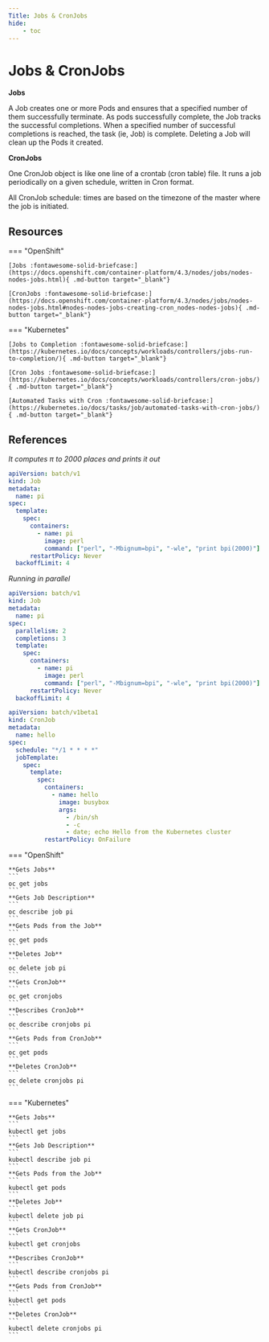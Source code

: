 ```yaml
---
Title: Jobs & CronJobs
hide:
    - toc
---
```

# Jobs & CronJobs

**Jobs**

A Job creates one or more Pods and ensures that a specified number of them successfully terminate. As pods successfully complete, the Job tracks the successful completions. When a specified number of successful completions is reached, the task (ie, Job) is complete. Deleting a Job will clean up the Pods it created.

**CronJobs**

One CronJob object is like one line of a crontab (cron table) file. It runs a job periodically on a given schedule, written in Cron format.

All CronJob schedule: times are based on the timezone of the master where the job is initiated.

## Resources

=== "OpenShift"

    [Jobs :fontawesome-solid-briefcase:](https://docs.openshift.com/container-platform/4.3/nodes/jobs/nodes-nodes-jobs.html){ .md-button target="_blank"}

    [CronJobs :fontawesome-solid-briefcase:](https://docs.openshift.com/container-platform/4.3/nodes/jobs/nodes-nodes-jobs.html#nodes-nodes-jobs-creating-cron_nodes-nodes-jobs){ .md-button target="_blank"}

=== "Kubernetes"

    [Jobs to Completion :fontawesome-solid-briefcase:](https://kubernetes.io/docs/concepts/workloads/controllers/jobs-run-to-completion/){ .md-button target="_blank"}

    [Cron Jobs :fontawesome-solid-briefcase:](https://kubernetes.io/docs/concepts/workloads/controllers/cron-jobs/){ .md-button target="_blank"}

    [Automated Tasks with Cron :fontawesome-solid-briefcase:](https://kubernetes.io/docs/tasks/job/automated-tasks-with-cron-jobs/){ .md-button target="_blank"}

## References

_It computes π to 2000 places and prints it out_

```yaml
apiVersion: batch/v1
kind: Job
metadata:
  name: pi
spec:
  template:
    spec:
      containers:
        - name: pi
          image: perl
          command: ["perl", "-Mbignum=bpi", "-wle", "print bpi(2000)"]
      restartPolicy: Never
  backoffLimit: 4
```

_Running in parallel_

```yaml
apiVersion: batch/v1
kind: Job
metadata:
  name: pi
spec:
  parallelism: 2
  completions: 3
  template:
    spec:
      containers:
        - name: pi
          image: perl
          command: ["perl", "-Mbignum=bpi", "-wle", "print bpi(2000)"]
      restartPolicy: Never
  backoffLimit: 4
```

```yaml
apiVersion: batch/v1beta1
kind: CronJob
metadata:
  name: hello
spec:
  schedule: "*/1 * * * *"
  jobTemplate:
    spec:
      template:
        spec:
          containers:
            - name: hello
              image: busybox
              args:
                - /bin/sh
                - -c
                - date; echo Hello from the Kubernetes cluster
          restartPolicy: OnFailure
```

=== "OpenShift"

    **Gets Jobs**
    ```
    oc get jobs
    ```
    **Gets Job Description**
    ```
    oc describe job pi
    ```
    **Gets Pods from the Job**
    ```
    oc get pods
    ```
    **Deletes Job**
    ```
    oc delete job pi
    ```
    **Gets CronJob**
    ```
    oc get cronjobs
    ```
    **Describes CronJob**
    ```
    oc describe cronjobs pi
    ```
    **Gets Pods from CronJob**
    ```
    oc get pods
    ```
    **Deletes CronJob**
    ```
    oc delete cronjobs pi
    ```

=== "Kubernetes"

    **Gets Jobs**
    ```
    kubectl get jobs
    ```
    **Gets Job Description**
    ```
    kubectl describe job pi
    ```
    **Gets Pods from the Job**
    ```
    kubectl get pods
    ```
    **Deletes Job**
    ```
    kubectl delete job pi
    ```
    **Gets CronJob**
    ```
    kubectl get cronjobs
    ```
    **Describes CronJob**
    ```
    kubectl describe cronjobs pi
    ```
    **Gets Pods from CronJob**
    ```
    kubectl get pods
    ```
    **Deletes CronJob**
    ```
    kubectl delete cronjobs pi
    ```

